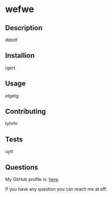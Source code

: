 # wefwe

## Description

ddedf

## Installion

rgert

## Usage

etgetg

## Contributing

tyhrhr

## Tests

uytr
 
## Questions

My GitHub profile is: [here](https://github.com/MarcV623).

If you have any question you can reach me at eff.